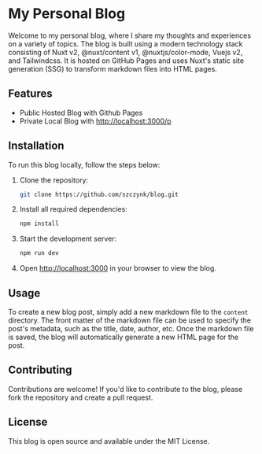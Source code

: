 # My Personal Blog

Welcome to my personal blog, where I share my thoughts and experiences on a variety of topics. The blog is built using a modern technology stack consisting of Nuxt v2, @nuxt/content v1, @nuxtjs/color-mode, Vuejs v2, and Tailwindcss. It is hosted on GitHub Pages and uses Nuxt's static site generation (SSG) to transform markdown files into HTML pages.

## Features

- Public Hosted Blog with Github Pages
- Private Local Blog with <http://localhost:3000/p>

## Installation

To run this blog locally, follow the steps below:

1. Clone the repository:

   ```bash
   git clone https://github.com/szczynk/blog.git
   ```

1. Install all required dependencies:

   ```bash
   npm install
   ```

1. Start the development server:

   ```bash
   npm run dev
   ```

1. Open <http://localhost:3000> in your browser to view the blog.

## Usage

To create a new blog post, simply add a new markdown file to the `content` directory. The front matter of the markdown file can be used to specify the post's metadata, such as the title, date, author, etc. Once the markdown file is saved, the blog will automatically generate a new HTML page for the post.

## Contributing

Contributions are welcome! If you'd like to contribute to the blog, please fork the repository and create a pull request.

## License

This blog is open source and available under the MIT License.
